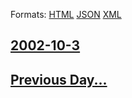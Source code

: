 
Formats: [HTML](2002/10/3/index.html)  [JSON](2002/10/3/index.json)  [XML](2002/10/3/index.xml)  

## [2002-10-3](/news/2002/10/3/index.md)

## [Previous Day...](/news/2002/10/2/index.md)

